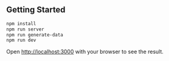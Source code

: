## Getting Started

```bash
npm install
npm run server
npm run generate-data
npm run dev
```

Open [http://localhost:3000](http://localhost:3000) with your browser to see the result.
